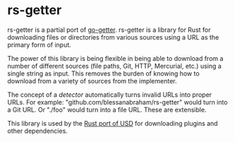 # rs-getter

rs-getter is a partial port of [go-getter](https://github.com/hashicorp/go-getter).
rs-getter is a library for Rust for downloading files or directories
from various sources using a URL as the primary form of input.

The power of this library is being flexible in being able to download
from a number of different sources (file paths, Git, HTTP, Mercurial, etc.)
using a single string as input. This removes the burden of knowing how to
download from a variety of sources from the implementer.

The concept of a _detector_ automatically turns invalid URLs into proper
URLs. For example: "github.com/blessanabraham/rs-getter" would turn into a
Git URL. Or "./foo" would turn into a file URL. These are extensible.

This library is used by the [Rust port of USD](https://github.com/blessanabraham/usd-rs) for
downloading plugins and other dependencies.
